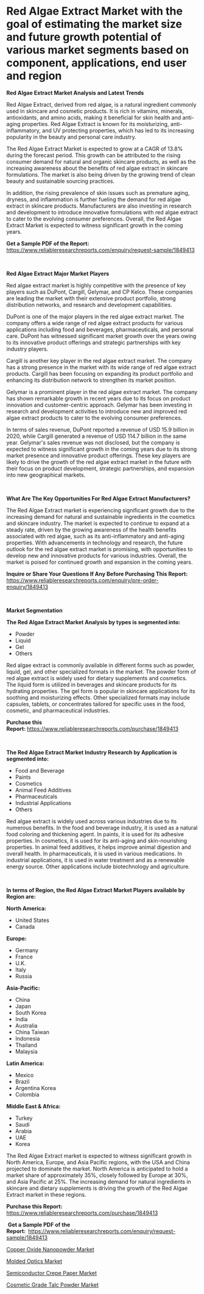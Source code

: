 <p><h1>Red Algae Extract Market with the goal of estimating the market size and future growth potential of various market segments based on component, applications, end user and region</h1></p><p><strong>Red Algae Extract Market Analysis and Latest Trends</strong></p>
<p><p>Red Algae Extract, derived from red algae, is a natural ingredient commonly used in skincare and cosmetic products. It is rich in vitamins, minerals, antioxidants, and amino acids, making it beneficial for skin health and anti-aging properties. Red Algae Extract is known for its moisturizing, anti-inflammatory, and UV protecting properties, which has led to its increasing popularity in the beauty and personal care industry.</p><p>The Red Algae Extract Market is expected to grow at a CAGR of 13.8% during the forecast period. This growth can be attributed to the rising consumer demand for natural and organic skincare products, as well as the increasing awareness about the benefits of red algae extract in skincare formulations. The market is also being driven by the growing trend of clean beauty and sustainable sourcing practices.</p><p>In addition, the rising prevalence of skin issues such as premature aging, dryness, and inflammation is further fueling the demand for red algae extract in skincare products. Manufacturers are also investing in research and development to introduce innovative formulations with red algae extract to cater to the evolving consumer preferences. Overall, the Red Algae Extract Market is expected to witness significant growth in the coming years.</p></p>
<p><strong>Get a Sample PDF of the Report:&nbsp;</strong> <a href="https://www.reliableresearchreports.com/enquiry/request-sample/1849413">https://www.reliableresearchreports.com/enquiry/request-sample/1849413</a></p>
<p>&nbsp;</p>
<p><strong>Red Algae Extract Major Market Players</strong></p>
<p><p>Red algae extract market is highly competitive with the presence of key players such as DuPont, Cargill, Gelymar, and CP Kelco. These companies are leading the market with their extensive product portfolio, strong distribution networks, and research and development capabilities.</p><p>DuPont is one of the major players in the red algae extract market. The company offers a wide range of red algae extract products for various applications including food and beverages, pharmaceuticals, and personal care. DuPont has witnessed significant market growth over the years owing to its innovative product offerings and strategic partnerships with key industry players.</p><p>Cargill is another key player in the red algae extract market. The company has a strong presence in the market with its wide range of red algae extract products. Cargill has been focusing on expanding its product portfolio and enhancing its distribution network to strengthen its market position.</p><p>Gelymar is a prominent player in the red algae extract market. The company has shown remarkable growth in recent years due to its focus on product innovation and customer-centric approach. Gelymar has been investing in research and development activities to introduce new and improved red algae extract products to cater to the evolving consumer preferences.</p><p>In terms of sales revenue, DuPont reported a revenue of USD 15.9 billion in 2020, while Cargill generated a revenue of USD 114.7 billion in the same year. Gelymar's sales revenue was not disclosed, but the company is expected to witness significant growth in the coming years due to its strong market presence and innovative product offerings. These key players are likely to drive the growth of the red algae extract market in the future with their focus on product development, strategic partnerships, and expansion into new geographical markets.</p></p>
<p>&nbsp;</p>
<p><strong>What Are The Key Opportunities For Red Algae Extract Manufacturers?</strong></p>
<p><p>The Red Algae Extract market is experiencing significant growth due to the increasing demand for natural and sustainable ingredients in the cosmetics and skincare industry. The market is expected to continue to expand at a steady rate, driven by the growing awareness of the health benefits associated with red algae, such as its anti-inflammatory and anti-aging properties. With advancements in technology and research, the future outlook for the red algae extract market is promising, with opportunities to develop new and innovative products for various industries. Overall, the market is poised for continued growth and expansion in the coming years.</p></p>
<p><strong>Inquire or Share Your Questions If Any Before Purchasing This Report:</strong> <a href="https://www.reliableresearchreports.com/enquiry/pre-order-enquiry/1849413">https://www.reliableresearchreports.com/enquiry/pre-order-enquiry/1849413</a></p>
<p>&nbsp;</p>
<p><strong>Market Segmentation</strong></p>
<p><strong>The Red Algae Extract Market Analysis by types is segmented into:</strong></p>
<p><ul><li>Powder</li><li>Liquid</li><li>Gel</li><li>Others</li></ul></p>
<p><p>Red algae extract is commonly available in different forms such as powder, liquid, gel, and other specialized formats in the market. The powder form of red algae extract is widely used for dietary supplements and cosmetics. The liquid form is utilized in beverages and skincare products for its hydrating properties. The gel form is popular in skincare applications for its soothing and moisturizing effects. Other specialized formats may include capsules, tablets, or concentrates tailored for specific uses in the food, cosmetic, and pharmaceutical industries.</p></p>
<p><strong>Purchase this Report:&nbsp;</strong><a href="https://www.reliableresearchreports.com/purchase/1849413">https://www.reliableresearchreports.com/purchase/1849413</a></p>
<p>&nbsp;</p>
<p><strong>The Red Algae Extract Market Industry Research by Application is segmented into:</strong></p>
<p><ul><li>Food and Beverage</li><li>Paints</li><li>Cosmetics</li><li>Animal Feed Additives</li><li>Pharmaceuticals</li><li>Industrial Applications</li><li>Others</li></ul></p>
<p><p>Red algae extract is widely used across various industries due to its numerous benefits. In the food and beverage industry, it is used as a natural food coloring and thickening agent. In paints, it is used for its adhesive properties. In cosmetics, it is used for its anti-aging and skin-nourishing properties. In animal feed additives, it helps improve animal digestion and overall health. In pharmaceuticals, it is used in various medications. In industrial applications, it is used in water treatment and as a renewable energy source. Other applications include biotechnology and agriculture.</p></p>
<p>&nbsp;</p>
<p><strong>In terms of Region, the Red Algae Extract Market Players available by Region are:</strong></p>
<p>
    <p> <strong> North America: </strong>
        <ul>
            <li>United States</li>
            <li>Canada</li>
        </ul>
        </p> 
    <p> <strong> Europe: </strong>
        <ul>
            <li>Germany</li>
            <li>France</li>
            <li>U.K.</li>
            <li>Italy</li>
            <li>Russia</li>
        </ul>
        </p> 
    <p> <strong> Asia-Pacific: </strong>
        <ul>
            <li>China</li>
            <li>Japan</li>
            <li>South Korea</li>
            <li>India</li>
            <li>Australia</li>
            <li>China Taiwan</li>
            <li>Indonesia</li>
            <li>Thailand</li>
            <li>Malaysia</li>
        </ul>
        </p> 
    <p> <strong> Latin America: </strong>
        <ul>
            <li>Mexico</li>
            <li>Brazil</li>
            <li>Argentina Korea</li>
            <li>Colombia</li>
        </ul>
        </p> 
    <p> <strong> Middle East & Africa: </strong>
        <ul>
            <li>Turkey</li>
            <li>Saudi</li>
            <li>Arabia</li>
            <li>UAE</li>
            <li>Korea</li>
        </ul>
    </p>
    </p>
<p><p>The Red Algae Extract market is expected to witness significant growth in North America, Europe, and Asia Pacific regions, with the USA and China projected to dominate the market. North America is anticipated to hold a market share of approximately 35%, closely followed by Europe at 30%, and Asia Pacific at 25%. The increasing demand for natural ingredients in skincare and dietary supplements is driving the growth of the Red Algae Extract market in these regions.</p></p>
<p><strong>Purchase this Report: </strong><a href="https://www.reliableresearchreports.com/purchase/1849413">https://www.reliableresearchreports.com/purchase/1849413</a></p>
<p>&nbsp;<strong>Get a Sample PDF of the Report:&nbsp;&nbsp;</strong><a href="https://www.reliableresearchreports.com/enquiry/request-sample/1849413">https://www.reliableresearchreports.com/enquiry/request-sample/1849413</a></p>
<p><strong></strong></p>
<p><p><a href="https://github.com/mancsybtousav/Market-Research-Report-List-1/blob/main/copper-oxide-nanopowder-market.md">Copper Oxide Nanopowder Market</a></p><p><a href="https://github.com/josesg55/Market-Research-Report-List-1/blob/main/molded-optics-market.md">Molded Optics Market</a></p><p><a href="https://issuu.com/reportprime-2/docs/semiconductor-crepe-paper-market-size-2030.pptx">Semiconductor Crepe Paper Market</a></p><p><a href="https://issuu.com/reportprime-2/docs/cosmetic-grade-talc-powder-market-size-2030.pptx">Cosmetic Grade Talc Powder Market</a></p></p>
